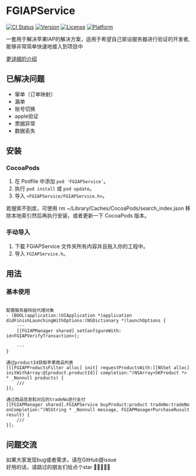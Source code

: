# FGIAPService

[![CI Status](https://img.shields.io/travis/15757127193@163.com/FGIAPService.svg?style=flat)](https://travis-ci.org/15757127193@163.com/FGIAPService)
[![Version](https://img.shields.io/cocoapods/v/FGIAPService.svg?style=flat)](https://cocoapods.org/pods/FGIAPService)
[![License](https://img.shields.io/cocoapods/l/FGIAPService.svg?style=flat)](https://cocoapods.org/pods/FGIAPService)
[![Platform](https://img.shields.io/cocoapods/p/FGIAPService.svg?style=flat)](https://cocoapods.org/pods/FGIAPService)

一套用于解决苹果IAP的解决方案，适用于希望自己架设服务器进行验证的开发者, 能够非常简单快速地接入到项目中

[更详细的介绍](https://juejin.cn/post/6963969762703605791)

## 已解决问题
- 窜单（订单映射）
- 漏单
- 账号切换
- apple验证
- 票据异常
- 数据丢失


## 安装

### CocoaPods

1. 在 Podfile 中添加 `pod 'FGIAPService'`。
2. 执行 `pod install` 或 `pod update`。
3. 导入 `<FGIAPService/FGIAPService.h>`。

若搜索不到库，可使用 rm ~/Library/Caches/CocoaPods/search_index.json 移除本地索引然后再执行安装，或者更新一下 CocoaPods 版本。

### 手动导入

1. 下载 FGIAPService 文件夹所有内容并且拖入你的工程中。
2. 导入 `FGIAPService.h`。


## 用法

### 基本使用
```

配置服务器校验代理对象
- (BOOL)application:(UIApplication *)application didFinishLaunchingWithOptions:(NSDictionary *)launchOptions {
    ···
    [[FGIAPManager shared] setConfigureWith: id<FGIAPVerifyTransaction>];

    ···
}

通过productId获取苹果商品列表
[[[FGIAPProductsFilter alloc] init] requestProductsWith:[[NSSet alloc] initWithArray:@[product.productId]] completion:^(NSArray<SKProduct *> * _Nonnull products) {
    ///
}];

通过商品信息和对应的tradeNo进行支付
[[FGIAPManager shared].FGIAPService buyProduct:product tradeNo:tradeNo onCompletion:^(NSString * _Nonnull message, FGIAPManagerPurchaseRusult result) {
    ///        
}];

```


## 问题交流
如果大家发现bug或者需求，请在GitHub提issue    
好用的话，请路过的朋友们给点个star 🙏🙏🙏🙏🙏
